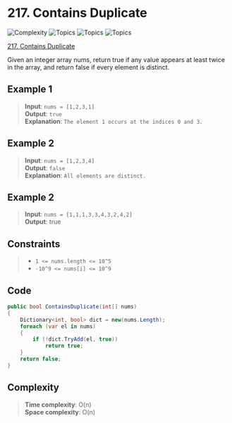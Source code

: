 # 217. Contains Duplicate

![Complexity](https://img.shields.io/badge/easy-green)
![Topics](https://img.shields.io/badge/array-blue)
![Topics](https://img.shields.io/badge/hash_table-blue)
![Topics](https://img.shields.io/badge/sorting-blue)

[217. Contains Duplicate](https://leetcode.com/problems/contains-duplicate/)

Given an integer array nums, return true if any value appears at least twice in the array, and return false if every
element is distinct.

## Example 1

> **Input**: `nums = [1,2,3,1]`  
> **Output**: `true`  
> **Explanation**: `The element 1 occurs at the indices 0 and 3.`

## Example 2

> **Input**: `nums = [1,2,3,4]`  
> **Output**: `false`  
> **Explanation**: `All elements are distinct.`
>

## Example 2

> **Input**: `nums = [1,1,1,3,3,4,3,2,4,2]`  
> **Output**: true

## Constraints

> - `1 <= nums.length <= 10^5`
> - `-10^9 <= nums[i] <= 10^9`

## Code

```csharp
public bool ContainsDuplicate(int[] nums)
{
    Dictionary<int, bool> dict = new(nums.Length);
    foreach (var el in nums)
    {
        if (!dict.TryAdd(el, true))
            return true;
    }
    return false;
}
```

## Complexity

> **Time complexity**: O(n)  
> **Space complexity**: O(n)